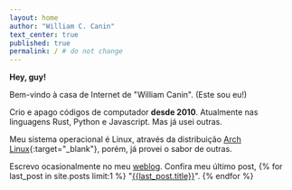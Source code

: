 ```yaml
---
layout: home
author: "William C. Canin"
text_center: true
published: true
permalink: / # do not change
---
```


**Hey, guy!**

Bem-vindo à casa de Internet de "William Canin". (Este sou eu!)

Crio e apago códigos de computador **desde 2010**. Atualmente nas linguagens Rust, Python e Javascript. Mas já usei outras.

Meu sistema operacional é Linux, através da distribuição [Arch Linux](https://github.com/williamcanin/my-archlinux/blob/main/README.md){:target="_blank"}, porém, já provei o sabor de outras.

Escrevo ocasionalmente no meu [weblog](/blog/). Confira meu último post, {% for last_post in site.posts limit:1 %}
"[{{last_post.title}}]({{last_post.url}})". {% endfor %}

<!--  OLD { % assign age = site.time | date: '%Y' | minus: 1988 % }

**Hey, guy!**

Bem-vindo à casa de Internet de "William Canin". (Este sou eu!)

Me considero um praticante autodidata de algumas ferramentas de desenvolvimento/programação. Eu escrevo ocasionalmente no meu [weblog]({{site.url}}{{site.baseurl}}/blog/).

Confira meu último post, { % for last_post in site.posts limit:1 % }
"<a href="{{site.url}}{{site.baseurl}}{{last_post.url}}">{{last_post.title}}</a>". { % endfor % }

Meu sistema operacional é Linux, através da distribuição [Arch Linux](https://github.com/williamcanin/my-archlinux/blob/main/README.md){:target="_blank"}, porem, já provei o sabor de outras.

Tenho uma relação de idas e vindas com a maioria das linguagens de programação, mas eu encontrei casas felizes em [Python](https://python.org/){:target="_blank"} e [Rust](https://www.rust-lang.org/){:target="_blank"}.

Você pode ver uma lista de meus [projetos](https://github.com/williamcanin){:target="_blank"} na minha página do GitHub. É provável que alguns esteja `out-of-date` e eu deveria corrigir isso...algum dia talvez. -->

